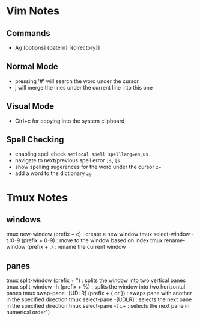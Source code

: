 # Vim Notes

## Commands
* Ag [options] {patern} [{directory}]

## Normal Mode

* pressing '#' will search the word under the cursor
* <Shift>j will merge the lines under the current line into this one

## Visual Mode

* Ctrl+c for copying into the system clipboard

## Spell Checking

* enabling spell check `setlocal spell spelllang=en_us`
* navigate to next/previous spell error `]s`, `[s`
* show spelling sugerences for the word under the cursor `z=`
* add a word to the dictionary `zg`

# Tmux Notes

## windows
tmux new-window (prefix + c)               :  create a new window
tmux select-window -t :0-9 (prefix + 0-9)  :  move to the window based on index
tmux rename-window (prefix + ,)            :  rename the current window

## panes
tmux split-window (prefix + ")            :  splits the window into two vertical panes
tmux split-window -h (prefix + %)         :  splits the window into two horizontal panes
tmux swap-pane -[UDLR] (prefix + { or })  :  swaps pane with another in the specified direction
tmux select-pane -[UDLR]                  :  selects the next pane in the specified direction
tmux select-pane -t :.+                   :  selects the next pane in numerical order")
